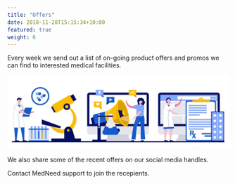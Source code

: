 ```yaml
---
title: "Offers"
date: 2018-11-28T15:15:34+10:00
featured: true
weight: 6
---
```


Every week we send out a list of on-going product offers and promos we  can find to interested medical facilities. 

![Offer items](/images/illustrations/offer-list.jpg)

We also share some of the recent offers on our social media handles.

Contact MedNeed support to join the recepients.


